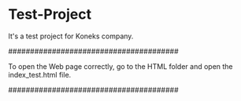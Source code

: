 # Test-Project
It's a test project for Koneks company. 

#######################################

To open the Web page correctly, go to the HTML folder and open the index_test.html file.

#######################################
